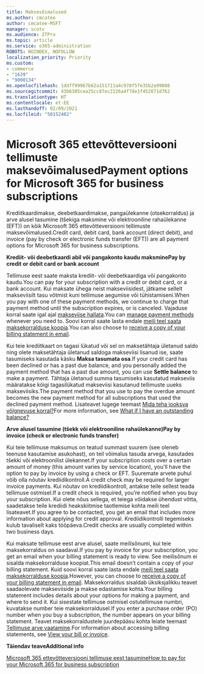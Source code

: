 ```yaml
---
title: Maksevõimalused
ms.author: cmcatee
author: cmcatee-MSFT
manager: scotv
ms.audience: ITPro
ms.topic: article
ms.service: o365-administration
ROBOTS: NOINDEX, NOFOLLOW
localization_priority: Priority
ms.custom:
- commerce
- "1639"
- "9000134"
ms.openlocfilehash: 1ddff99967b62a151711a4c978f5fe35b2a99008
ms.sourcegitcommit: 43b6305cea25cc87ec2226a4f7de1f452671d762
ms.translationtype: HT
ms.contentlocale: et-EE
ms.lasthandoff: 02/09/2021
ms.locfileid: "50152482"
---
```

# <a name="payment-options-for-microsoft-365-for-business-subscriptions"></a><span data-ttu-id="a0bd3-102">Microsoft 365 ettevõtteversiooni tellimuste maksevõimalused</span><span class="sxs-lookup"><span data-stu-id="a0bd3-102">Payment options for Microsoft 365 for business subscriptions</span></span>
  
<span data-ttu-id="a0bd3-103">Krediitkaardimakse, deebetkaardimakse, pangaülekanne (otsekorraldus) ja arve alusel tasumine (tšekiga maksmine või elektrooniline rahaülekanne (EFT)) on kõik Microsoft 365 ettevõtteversiooni tellimuste maksevõimalused.</span><span class="sxs-lookup"><span data-stu-id="a0bd3-103">Credit card, debit card, bank account (direct debit), and invoice (pay by check or electronic funds transfer (EFT)) are all payment options for Microsoft 365 for business subscriptions.</span></span>
  
<span data-ttu-id="a0bd3-104">**Krediit- või deebetkaardi abil või pangakonto kaudu maksmine**</span><span class="sxs-lookup"><span data-stu-id="a0bd3-104">**Pay by credit or debit card or bank account**</span></span>
  
<span data-ttu-id="a0bd3-105">Tellimuse eest saate maksta krediit- või deebetkaardiga või pangakonto kaudu.</span><span class="sxs-lookup"><span data-stu-id="a0bd3-105">You can pay for your subscription with a credit or debit card, or a bank account.</span></span> <span data-ttu-id="a0bd3-106">Kui maksate ühega neist makseviisidest, jätkame sellelt makseviisilt tasu võtmist kuni tellimuse aegumise või tühistamiseni.</span><span class="sxs-lookup"><span data-stu-id="a0bd3-106">When you pay with one of these payment methods, we continue to charge that payment method until the subscription expires, or is canceled.</span></span> <span data-ttu-id="a0bd3-107">Vajaduse korral saate igal ajal [makseviise hallata](https://docs.microsoft.com/microsoft-365/commerce/billing-and-payments/manage-payment-methods).</span><span class="sxs-lookup"><span data-stu-id="a0bd3-107">You can [manage payment methods](https://docs.microsoft.com/microsoft-365/commerce/billing-and-payments/manage-payment-methods) whenever you need to.</span></span> <span data-ttu-id="a0bd3-108">Soovi korral saate lasta endale [meili teel saata maksekorralduse koopia](https://docs.microsoft.com/microsoft-365/commerce/billing-and-payments/view-your-bill-or-invoice#receive-a-copy-of-your-billing-statement-in-email).</span><span class="sxs-lookup"><span data-stu-id="a0bd3-108">You can also choose to [receive a copy of your billing statement in email](https://docs.microsoft.com/microsoft-365/commerce/billing-and-payments/view-your-bill-or-invoice#receive-a-copy-of-your-billing-statement-in-email).</span></span>

<span data-ttu-id="a0bd3-109">Kui teie krediitkaart on tagasi lükatud või sel on maksetähtaja ületanud saldo ning olete maksetähtaja ületanud saldoga makseviisi lisanud ise, saate tasumiseks kasutada käsku **Maksa tasumata osa**.</span><span class="sxs-lookup"><span data-stu-id="a0bd3-109">If your credit card has been declined or has a past due balance, and you personally added the payment method that has a past due amount, you can use **Settle balance** to make a payment.</span></span> <span data-ttu-id="a0bd3-110">Tähtaja ületanud summa tasumiseks kasutatud makseviis määratakse kõigi tagasilükatud makseviisi kasutanud tellimuste uueks makseviisiks.</span><span class="sxs-lookup"><span data-stu-id="a0bd3-110">The payment method that you use to pay the overdue amount becomes the new payment method for all subscriptions that used the declined payment method.</span></span> <span data-ttu-id="a0bd3-111">Lisateavet lugege teemast [Mida teha jooksva võlgnevuse korral?](https://docs.microsoft.com/microsoft-365/commerce/billing-and-payments/pay-for-your-subscription#what-if-i-have-an-outstanding-balance)</span><span class="sxs-lookup"><span data-stu-id="a0bd3-111">For more information, see [What if I have an outstanding balance?](https://docs.microsoft.com/microsoft-365/commerce/billing-and-payments/pay-for-your-subscription#what-if-i-have-an-outstanding-balance)</span></span>

<span data-ttu-id="a0bd3-112">**Arve alusel tasumine (tšekk või elektrooniline rahaülekanne)**</span><span class="sxs-lookup"><span data-stu-id="a0bd3-112">**Pay by invoice (check or electronic funds transfer)**</span></span>
  
<span data-ttu-id="a0bd3-113">Kui teie tellimuse maksumus on teatud summast suurem (see oleneb teenuse kasutamise asukohast), on teil võimalus tasuda arvega, kasutades tšekki või elektroonilist ülekannet.</span><span class="sxs-lookup"><span data-stu-id="a0bd3-113">If your subscription costs over a certain amount of money (this amount varies by service location), you'll have the option to pay by invoice by using a check or EFT.</span></span> <span data-ttu-id="a0bd3-114">Suuremate arvete puhul võib olla nõutav krediidikontroll.</span><span class="sxs-lookup"><span data-stu-id="a0bd3-114">A credit check may be required for larger invoice payments.</span></span> <span data-ttu-id="a0bd3-115">Kui nõutav on krediidikontroll, antakse teile sellest teada tellimuse ostmisel.</span><span class="sxs-lookup"><span data-stu-id="a0bd3-115">If a credit check is required, you’re notified when you buy your subscription.</span></span> <span data-ttu-id="a0bd3-116">Kui olete nõus sellega, et teiega võidakse ühendust võtta, saadetakse teile krediidi heakskiitmise taotlemise kohta meili teel lisateavet.</span><span class="sxs-lookup"><span data-stu-id="a0bd3-116">If you agree to be contacted, you get an email that includes more information about applying for credit approval.</span></span> <span data-ttu-id="a0bd3-117">Krediidikontrolli tegemiseks kulub tavaliselt kaks tööpäeva.</span><span class="sxs-lookup"><span data-stu-id="a0bd3-117">Credit checks are usually completed within two business days.</span></span>

<span data-ttu-id="a0bd3-118">Kui maksate tellimuse eest arve alusel, saate meilisõnumi, kui teie maksekorraldus on saadaval.</span><span class="sxs-lookup"><span data-stu-id="a0bd3-118">If you pay by invoice for your subscription, you get an email when your billing statement is ready to view.</span></span> <span data-ttu-id="a0bd3-119">See meilisõnum ei sisalda maksekorralduse koopiat.</span><span class="sxs-lookup"><span data-stu-id="a0bd3-119">This email doesn’t contain a copy of your billing statement.</span></span> <span data-ttu-id="a0bd3-120">Kuid soovi korral saate lasta endale [meili teel saata maksekorralduse koopia](https://docs.microsoft.com/microsoft-365/commerce/billing-and-payments/view-your-bill-or-invoice#receive-a-copy-of-your-billing-statement-in-email).</span><span class="sxs-lookup"><span data-stu-id="a0bd3-120">However, you can choose to [receive a copy of your billing statement in email](https://docs.microsoft.com/microsoft-365/commerce/billing-and-payments/view-your-bill-or-invoice#receive-a-copy-of-your-billing-statement-in-email).</span></span> <span data-ttu-id="a0bd3-121">Maksekorraldus sisaldab üksiksjalikku teavet saadaolevate makseviiside ja makse edastamise kohta.</span><span class="sxs-lookup"><span data-stu-id="a0bd3-121">Your billing statement includes details about your options for making a payment, and where to send it.</span></span> <span data-ttu-id="a0bd3-122">Kui sisestate tellimuse ostmisel ostutellimuse numbri, kuvatakse number teie maksekorraldusel.</span><span class="sxs-lookup"><span data-stu-id="a0bd3-122">If you enter a purchase order (PO) number when you buy a subscription, the number appears on your billing statement.</span></span> <span data-ttu-id="a0bd3-123">Teavet maksekorraldustele juurdepääsu kohta leiate teemast [Tellimuse arve vaatamine](https://docs.microsoft.com/microsoft-365/commerce/billing-and-payments/view-your-bill-or-invoice).</span><span class="sxs-lookup"><span data-stu-id="a0bd3-123">For information about accessing billing statements, see [View your bill or invoice](https://docs.microsoft.com/microsoft-365/commerce/billing-and-payments/view-your-bill-or-invoice).</span></span>
  
<span data-ttu-id="a0bd3-124">**Täiendav teave**</span><span class="sxs-lookup"><span data-stu-id="a0bd3-124">**Additional info**</span></span>
  
[<span data-ttu-id="a0bd3-125">Microsoft 365 ettevõtteversiooni tellimuse eest tasumine</span><span class="sxs-lookup"><span data-stu-id="a0bd3-125">How to pay for your Microsoft 365 for business subscription</span></span>](https://docs.microsoft.com/microsoft-365/commerce/billing-and-payments/pay-for-your-subscription)